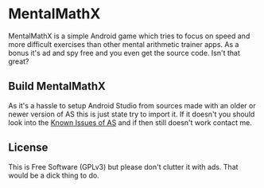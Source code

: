 MentalMathX
==========================
MentalMathX is a simple Android game which tries to focus on speed and more difficult exercises than other mental arithmetic trainer apps. As a bonus it's ad and spy free and you even get the source code. Isn't that great?

Build MentalMathX
--------------------------
As it's a hassle to setup Android Studio from sources made with an older or newer version of AS this is just state try to import it. If it doesn't you should look into the [Known Issues of AS](http://tools.android.com/knownissues) and if then still doesn't work contact me.

License
--------------------------
This is Free Software (GPLv3) but please don't clutter it with ads. That would be a dick thing to do.